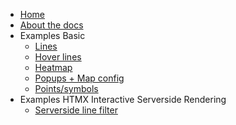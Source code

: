 * [Home](/)
* [About the docs](/about.md)
* Examples Basic
    * [Lines](/example2.md)
    * [Hover lines](/example3.md)
    * [Heatmap](/example4.md)
    * [Popups + Map config](/example5.md)
    * [Points/symbols](/example6.md)
* Examples HTMX Interactive Serverside Rendering
    * [Serverside line filter](/example7.md)